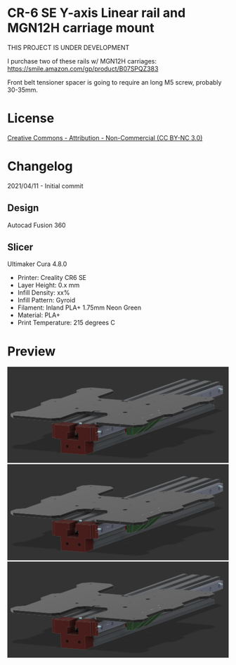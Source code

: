 # CR-6 SE Y-axis Linear rail and MGN12H carriage mount

THIS PROJECT IS UNDER DEVELOPMENT

I purchase two of these rails w/ MGN12H carriages: https://smile.amazon.com/gp/product/B07SPQZ383

Front belt tensioner spacer is going to require an long M5 screw, probably 30-35mm.



# License

[Creative Commons - Attribution - Non-Commercial (CC BY-NC 3.0)](https://creativecommons.org/licenses/by-nc/3.0/)

# Changelog

2021/04/11 - Initial commit


## Design

Autocad Fusion 360 

## Slicer

Ultimaker Cura 4.8.0
- Printer: Creality CR6 SE
- Layer Height: 0.x mm
- Infill Density: xx%
- Infill Pattern: Gyroid
- Filament: Inland PLA+ 1.75mm Neon Green
- Material: PLA+
- Print Temperature: 215 degrees C

# Preview
![assembly1.png](assembly1.png "assembly1.png")
![assembly2.png](assembly1.png "assembly2.png")
![assembly3.png](assembly1.png "assembly3.png")
